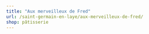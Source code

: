```yaml
---
title: "Aux merveilleux de Fred"
url: /saint-germain-en-laye/aux-merveilleux-de-fred/
shop: pâtisserie
---
```

